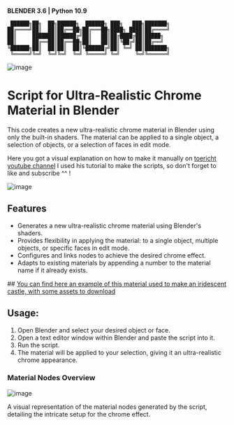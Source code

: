 **BLENDER 3.6 | Python 10.9**
```
 ██████╗██╗  ██╗██████╗  ██████╗ ███╗   ███╗███████╗
██╔════╝██║  ██║██╔══██╗██╔═══██╗████╗ ████║██╔════╝
██║     ███████║██████╔╝██║   ██║██╔████╔██║█████╗  
██║     ██╔══██║██╔══██╗██║   ██║██║╚██╔╝██║██╔══╝  
╚██████╗██║  ██║██║  ██║╚██████╔╝██║ ╚═╝ ██║███████╗
 ╚═════╝╚═╝  ╚═╝╚═╝  ╚═╝ ╚═════╝ ╚═╝     ╚═╝╚══════╝
```

![image](https://github.com/SECRET-GUEST/animation/assets/92639080/54dac6b6-6bbd-47cb-bc48-a5fc4effb10a)


# Script for Ultra-Realistic Chrome Material in Blender

This code creates a new ultra-realistic chrome material in Blender using only the built-in shaders. The material can be applied to a single object, a selection of objects, or a selection of faces in edit mode.

Here you got a visual explanation on how to make it manually on [toericht youtube channel](https://www.youtube.com/watch?v=co1uZvyVvjE&ab_channel=toericht)
I used his tutorial to make the scripts, so don't forget to like and subscribe ^^ !



![image](https://github.com/SECRET-GUEST/animation/assets/92639080/9270ef72-bd0b-47a6-b699-1ce85983343b)

## Features

- Generates a new ultra-realistic chrome material using Blender's shaders.
- Provides flexibility in applying the material: to a single object, multiple objects, or specific faces in edit mode.
- Configures and links nodes to achieve the desired chrome effect.
- Adapts to existing materials by appending a number to the material name if it already exists.

## [You can find here an example of this material used to make an iridescent castle, with some assets to download ](https://www.artstation.com/artwork/JvJmyA)

## Usage:

1. Open Blender and select your desired object or face.
2. Open a text editor window within Blender and paste the script into it.
3. Run the script.
4. The material will be applied to your selection, giving it an ultra-realistic chrome appearance.

### Material Nodes Overview

![image](https://github.com/SECRET-GUEST/animation/assets/92639080/6a68fec6-d59a-43fc-9838-f4d8b061e55f)

A visual representation of the material nodes generated by the script, detailing the intricate setup for the chrome effect.
